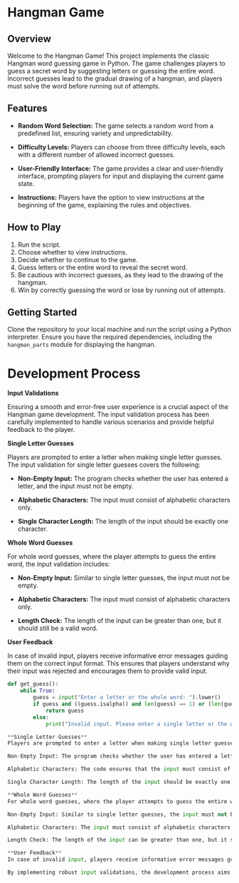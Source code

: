 # Hangman Game

## Overview

Welcome to the Hangman Game! This project implements the classic Hangman word guessing game in Python. The game challenges players to guess a secret word by suggesting letters or guessing the entire word. Incorrect guesses lead to the gradual drawing of a hangman, and players must solve the word before running out of attempts.

## Features

- **Random Word Selection:** The game selects a random word from a predefined list, ensuring variety and unpredictability.

- **Difficulty Levels:** Players can choose from three difficulty levels, each with a different number of allowed incorrect guesses.

- **User-Friendly Interface:** The game provides a clear and user-friendly interface, prompting players for input and displaying the current game state.

- **Instructions:** Players have the option to view instructions at the beginning of the game, explaining the rules and objectives.

## How to Play

1. Run the script.
2. Choose whether to view instructions.
3. Decide whether to continue to the game.
4. Guess letters or the entire word to reveal the secret word.
5. Be cautious with incorrect guesses, as they lead to the drawing of the hangman.
6. Win by correctly guessing the word or lose by running out of attempts.

## Getting Started

Clone the repository to your local machine and run the script using a Python interpreter. Ensure you have the required dependencies, including the `hangman_parts` module for displaying the hangman.


# Development Process

**Input Validations**

Ensuring a smooth and error-free user experience is a crucial aspect of the Hangman game development. The input validation process has been carefully implemented to handle various scenarios and provide helpful feedback to the player.

**Single Letter Guesses**

Players are prompted to enter a letter when making single letter guesses. The input validation for single letter guesses covers the following:

- **Non-Empty Input:** The program checks whether the user has entered a letter, and the input must not be empty.

- **Alphabetic Characters:** The input must consist of alphabetic characters only.

- **Single Character Length:** The length of the input should be exactly one character.

**Whole Word Guesses**

For whole word guesses, where the player attempts to guess the entire word, the input validation includes:

- **Non-Empty Input:** Similar to single letter guesses, the input must not be empty.

- **Alphabetic Characters:** The input must consist of alphabetic characters only.

- **Length Check:** The length of the input can be greater than one, but it should still be a valid word.

**User Feedback**

In case of invalid input, players receive informative error messages guiding them on the correct input format. This ensures that players understand why their input was rejected and encourages them to provide valid input.

```python
def get_guess():
    while True:
        guess = input("Enter a letter or the whole word: ").lower()
        if guess and ((guess.isalpha() and len(guess) == 1) or (len(guess) > 1 and guess.isalpha())):
            return guess
        else:
            print("Invalid input. Please enter a single letter or the whole word.")

**Single Letter Guesses**
Players are prompted to enter a letter when making single letter guesses. The input validation for single letter guesses covers the following:

Non-Empty Input: The program checks whether the user has entered a letter, and the input must not be empty.

Alphabetic Characters: The code ensures that the input must consist of alphabetic characters only.

Single Character Length: The length of the input should be exactly one character, to ensure the single character guesses are being handled correctly.

**Whole Word Guesses**
For whole word guesses, where the player attempts to guess the entire word, the input validation includes:

Non-Empty Input: Similar to single letter guesses, the input must not be empty.

Alphabetic Characters: The input must consist of alphabetic characters only.

Length Check: The length of the input can be greater than one, but it should still be a valid word.

**User Feedback**
In case of invalid input, players receive informative error messages guiding them on the correct input format. This ensures that players understand why their input was rejected and encourages them to provide valid input.

By implementing robust input validations, the development process aims to enhance user experience, prevent unintended errors, and make the Hangman game more enjoyable for players of all skill levels.
